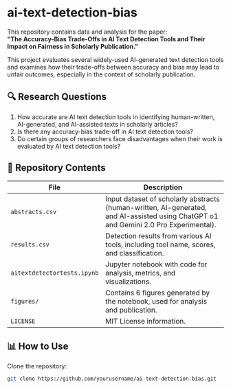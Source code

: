 # ai-text-detection-bias
This repository contains data and analysis for the paper:  
**"The Accuracy-Bias Trade-Offs in AI Text Detection Tools and Their Impact on Fairness in Scholarly Publication."**

This project evaluates several widely-used AI-generated text detection tools and examines how their trade-offs between accuracy and bias may lead to unfair outcomes, especially in the context of scholarly publication.

## 🔍 Research Questions

1. How accurate are AI text detection tools in identifying human-written, AI-generated, and AI-assisted texts in scholarly articles? 
2. Is there any accuracy-bias trade-off in AI text detection tools?
3. Do certain groups of researchers face disadvantages when their work is evaluated by AI text detection tools?

## 📁 Repository Contents

| File | Description |
|------|-------------|
| `abstracts.csv` | Input dataset of scholarly abstracts (human-written, AI-generated, and AI-assisted using ChatGPT o1 and Gemini 2.0 Pro Experimental). |
| `results.csv` | Detection results from various AI tools, including tool name, scores, and classification. |
| `aitextdetectortests.ipynb` | Jupyter notebook with code for analysis, metrics, and visualizations. |
| `figures/` | Contains 6 figures generated by the notebook, used for analysis and publication. |
| `LICENSE` | MIT License information. |

## 📊 How to Use

Clone the repository:
   ```bash
   git clone https://github.com/yourusername/ai-text-detection-bias.git

